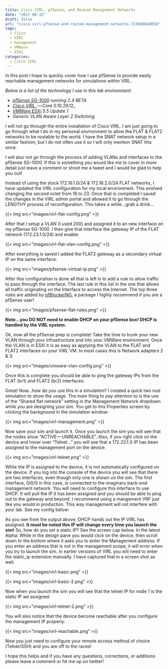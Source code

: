 ```yaml
---
title: Cisco VIRL, pfSense, and Routed Management Networks
date: "2017-06-15"
draft: false
url: "cisco-virl-pfsense-and-routed-management-networks-7239d664d050"
tags:
  - Cisco
  - VIRL
  - management
  - VMWare
  - ESXi
categories:
  - Cisco VIRL
---
```


In this post I hope to quickly cover how I use pfSense to provide easily reachable management networks for simulations within VIRL.

<!--more-->

_Below is a list of the technology I use in this lab environment:_

*   [_pfSense SG-1000_](https://www.netgate.com/products/sg-1000.html) _running 2.4 BETA_
*   [_Cisco VIRL_](http://virl.cisco.com/)_ — Core 0.10.29.12_
*   [_VMWare ESXi_](https://www.vmware.com/) _5.5 Update 1_
*   _Generic VLAN Aware Layer 2 Switching_

I will not go through the entire installation of Cisco VIRL. I am just going to go through what I do in my personal environment to allow the FLAT & FLAT2 networks to be routable to the world. I have the SNAT network setup in a similar fashion, but I do not often use it so I will only mention SNAT this once.

I will also not go through the process of adding VLANs and interfaces to the pfSense SG-1000\. If this is something you would like me to cover in more detail just leave a comment or shoot me a tweet and I would be glad to help you out!

Instead of using the stock 172.16.1.0/24 & 172.16.2.0/24 FLAT networks, I have updated the VIRL configuration for my local environment. This evolved changing the second octet from 16 to 23\. Once that is completed I saved the changes in the VIRL admin portal and allowed it to go through the LENGTHY process of reconfiguration. This takes a while…grab a drink…

{{< img src="images/virl-flat-config.png" >}}

After that I setup a VLAN (I used 200) and assigned it to an new interface on my pfSense SG-1000\. I then give that interface the gateway IP of the FLAT network (172.23.1.0/24) and enable:

{{< img src="images/virl-flat-vlan-config.png" >}}


After everything is saved I added the FLAT2 gateway as a secondary virtual IP on the same interface:

{{< img src="images/pfsense-virtual-ip.png" >}}

After this configuration is done all that is left is to add a rule to allow traffic to pass through the interface. The last rule in this list in the one that allows all traffic originating on the Interface to access the Internet. The top three rules are added by [pfBlockerNG](https://forum.pfsense.org/index.php?topic=86212.0), a package I highly recommend if you are a pfSense user!

{{< img src="images/pfsense-flat-rules.png" >}}

**Note…you DO NOT need to enable DHCP on your pfSense box! DHCP is handled by the VIRL system.**

Ok, now all the pfSense prep is complete! Take the time to trunk your new VLAN through your infrastructure and into your VMWare environment. Once the VLAN is in ESXi it is as easy as applying the VLAN to the FLAT and FLAT2 interfaces on your VIRL VM. In most cases this is Network adapters 2 & 3:

{{< img src="images/vmware-vlan-config.png" >}}

Once this is complete you should be able to ping the gateway IPs from the FLAT (br1) and FLAT2 (br2) interfaces:

Great! Now…how do you use this in a simulation? I created a quick two nod simulation to show the usage. The main thing to pay attention to is the use of the “Shared flat network” setting in the Management Network dropdown while you are designing your sim. You get to this Properties screen by clicking the background in the simulation window:

{{< img src="images/virl-management.png" >}}

Now save your sim and launch it. Once you launch the sim you will see that the nodes show “ACTIVE — UNREACHABLE”. Also, if you right click on the device and hover over “Telnet…” you will see that a 172.23.1.X IP has been assigned to the management port on the device:

{{< img src="images/virl-telnet.png" >}}

While the IP is assigned to the device, it is not automatically configured on the device. If you log into the console of the device you will see that there are two interfaces, even though only one is shown on the sim. The first interface, Gi0/0 in this case, is connected to the imaginary back-end management network. You will need to configure this interface to use DHCP. It will pull the IP it has been assigned and you should be able to ping out to the gateway and beyond. I recommend using a mangement VRF just like you would in production. This way management will not interfere with your lab. See my config below:

As you see from the output above, DHCP hands out the IP VIRL has assigned. **It must be noted this IP will change every time you launch the sim!** So, how do you set a static IP? See the screen cap below. In the latest Alpha: While in the design pane you would click on the device, then scroll down to the bottom where it asks you to enter the Management address. If you enter an address that is not in the management scope, it will error when you try to launch the sim. In earlier versions of VIRL you will need to enter the static_ip extension manually. I have captured that in a screen shot as well.

{{< img src="images/virl-basic.png" >}}

{{< img src="images/virl-basic-2.png" >}}

Now when you launch the sim you will see that the telnet IP for node 1 is the static IP we assigned:

{{< img src="images/virl-telnet-2.png" >}}

You will also notice that the device become reachable after you configure the management IP properly:

{{< img src="images/virl-reachable.png" >}}

Now you just need to configure your remote access method of choice (Telnet/SSH) and you are off to the races!

I hope this helps and if you have any questions, corrections, or additions please leave a comment or hit me up on twitter!